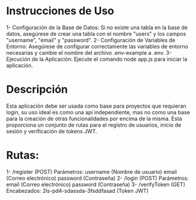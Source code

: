 # Instrucciones de Uso
1- Configuración de la Base de Datos:
Si no existe una tabla en la base de datos, asegúrese de crear una tabla con el nombre "users" y los campos "username", "email" y "password".
2- Configuración de Variables de Entorno:
Asegúrese de configurar correctamente las variables de entorno necesarias y cambie el nombre del archivo .env-example a .env.
3- Ejecución de la Aplicación:
Ejecute el comando node app.js para iniciar la aplicación.

# Descripción
Esta aplicación debe ser usada como base para proyectos que requieran login, su uso ideal es como una api independiente, mas no como una base para la creación de otras funcionalidades por encima de la misma. Esta proporciona un conjunto de rutas para el registro de usuarios, inicio de sesión y verificación de tokens JWT.

# Rutas:
1- /register (POST)
Parámetros:
username (Nombre de usuario)
email (Correo electrónico)
password (Contraseña)
2- /login (POST)
Parámetros:
email (Correo electrónico)
password (Contraseña)
3- /verifyToken (GET)
Encabezados:
2ls-pd4-sdassda-3fsddfasad (Token JWT)